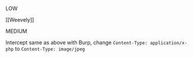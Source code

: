 LOW

[[Weevely]]

MEDIUM

Intercept same as above with Burp, change `Content-Type: application/x-php` to `Content-Type: image/jpeg` 
